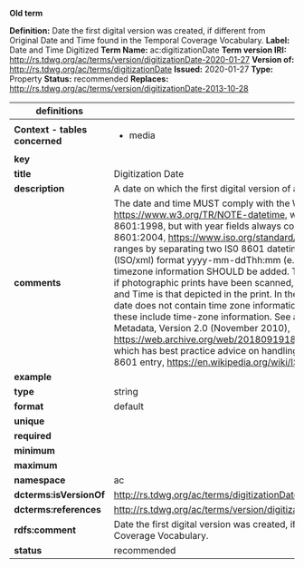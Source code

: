 **Old term**

**Definition:** Date the first digital version was created, if different from Original Date and Time found in the Temporal Coverage Vocabulary.
**Label:** Date and Time Digitized
**Term Name:** ac:digitizationDate
**Term version IRI:** http://rs.tdwg.org/ac/terms/version/digitizationDate-2020-01-27
**Version of:** http://rs.tdwg.org/ac/terms/digitizationDate
**Issued:** 2020-01-27
**Type:** Property
**Status:** recommended
**Replaces:** http://rs.tdwg.org/ac/terms/version/digitizationDate-2013-10-28


| definitions | context 1 |
|-|-|
| **Context - tables concerned** | <ul><li>media</li></ul> |
| **key** |  |
| **title** | Digitization Date |
| **description** | A date on which the first digital version of a resource was created, if different from xmp:CreateDate. |
| **comments** | The date and time MUST comply with the World Wide Web Consortium (W3C) datetime practice, https://www.w3.org/TR/NOTE-datetime, which requires that date and time representation correspond to ISO 8601:1998, but with year fields always comprising 4 digits. This makes datetime records compliant with 8601:2004, https://www.iso.org/standard/40874.html. AC datetime values MAY also follow 8601:2004 for ranges by separating two IS0 8601 datetime fields by a solidus ("forward slash", '/'). Use the international (ISO/xml) format yyyy-mm-ddThh:mm (e. g. "2007-12-31" or "2007-12-31T14:59"). Where available, timezone information SHOULD be added. This is often not the media creation or modification date. For example, if photographic prints have been scanned, the date of that scanning is what this term carries, but Original Date and Time is that depicted in the print. In the case of digital images containing EXIF, whereas the EXIF capture date does not contain time zone information, but EXIF GPSDateStamp and GPSTimeStamp may be relevant as these include time-zone information. See also Metadata Working Group Guidelines for Handling Image Metadata, Version 2.0 (November 2010), https://web.archive.org/web/20180919181934/http://www.metadataworkinggroup.org/pdf/mwg_guidance.pdf, which has best practice advice on handling time-zone-less EXIF date/time data. See also the Wikipedia IS0 8601 entry, https://en.wikipedia.org/wiki/ISO_8601, for further explanation and examples. |
| **example** |  |
| **type** | string |
| **format** | default |
| **unique** |  |
| **required** |  |
| **minimum** |  |
| **maximum** |  |
| **namespace** | ac |
| **dcterms:isVersionOf** | http://rs.tdwg.org/ac/terms/digitizationDate |
| **dcterms:references** | http://rs.tdwg.org/ac/terms/version/digitizationDate-2020-01-27 |
| **rdfs:comment** | Date the first digital version was created, if different from Original Date and Time found in the Temporal Coverage Vocabulary. |
| **status** | recommended |
